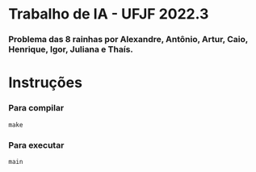 # Trabalho de IA - UFJF 2022.3

### Problema das 8 rainhas por Alexandre, Antônio, Artur, Caio, Henrique, Igor, Juliana e Thaís.

# Instruções

### Para compilar

```
make
```

### Para executar
```
main
```